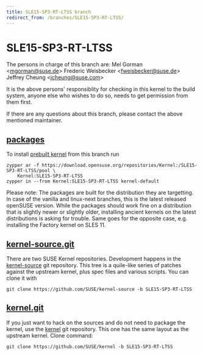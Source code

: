 ```yaml
---
title: SLE15-SP3-RT-LTSS branch
redirect_from: /branches/SLE15-SP3-RT-LTSS/
---
```

# SLE15-SP3-RT-LTSS
The persons in charge of this branch are:
Mel Gorman <[mgorman@suse.de](mailto:mgorman@suse.de?subject=SLE15-SP3-RT-LTSS%20branch)>
Frederic Weisbecker <[fweisbecker@suse.de](mailto:fweisbecker@suse.de?subject=SLE15-SP3-RT-LTSS%20branch)>
Jeffrey Cheung <[jcheung@suse.com](mailto:jcheung@suse.com?subject=SLE15-SP3-RT-LTSS%20branch)>

It is the above persons' responsiblity for checking in this kernel to
the build system, anyone else who wishes to do so, needs to get
permission from them first.

If there are any questions about this branch, please contact the above
mentioned maintainer.


## [packages](https://download.opensuse.org/repositories/Kernel:/SLE15-SP3-RT-LTSS)
To install
[prebuilt kernel](https://download.opensuse.org/repositories/Kernel:/SLE15-SP3-RT-LTSS)
from this branch run

```
zypper ar -f https://download.opensuse.org/repositories/Kernel:/SLE15-SP3-RT-LTSS/pool \
    Kernel:SLE15-SP3-RT-LTSS
zypper in --from Kernel:SLE15-SP3-RT-LTSS kernel-default
```

Please note: The packages are built for the distribution they are
targetting. In case of the vanilla and linux-next branches, this is the
latest released openSUSE version. While the packages should work
fine on a distribution that is slightly newer or slightly older,
installing ancient kernels on the latest distributions is asking for
trouble. Same goes for the opposite case, e.g. installing the Factory
kernel on SLES 11.

## [kernel-source.git](https://github.com/SUSE/kernel-source/tree/SLE15-SP3-RT-LTSS)
There are two SUSE Kernel repositories. Development happens in the
[kernel-source](https://github.com/SUSE/kernel-source/tree/SLE15-SP3-RT-LTSS)
git repository. This tree is a quile-like series of patches against the
upstream kernel, plus spec files and various scripts. You can clone it
with

```
git clone https://github.com/SUSE/kernel-source -b SLE15-SP3-RT-LTSS
```

## [kernel.git](https://github.com/SUSE/kernel/tree/SLE15-SP3-RT-LTSS)
If you just want to hack on the sources and do not need to package the
kernel, use the [kernel](https://github.com/SUSE/kernel/tree/SLE15-SP3-RT-LTSS)
git repository. This one has the same layout as the upstream kernel. Clone
command:

```
git clone https://github.com/SUSE/kernel -b SLE15-SP3-RT-LTSS
```


